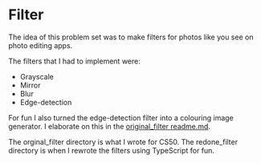 # Filter

The idea of this problem set was to make filters for photos like you see on photo editing apps.

The filters that I had to implement were:
* Grayscale
* Mirror
* Blur
* Edge-detection

For fun I also turned the edge-detection filter into a colouring image generator.
I elaborate on this in the <a href="https://github.com/metazine/cs50/blob/master/week4/filter/original_filter/readme.md">original_filter readme.md</a>.

The orginal_filter directory is what I wrote for CS50.
The redone_filter directory is when I rewrote the filters using TypeScript for fun.
